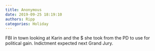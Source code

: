 ```yaml
---
title: Anonymous
date: 2019-09-25 18:19:10
authors: Ripp
categories: Holiday
---
```


 FBI in town looking at Karin and the $ she took from the PD to use for political gain.  Indictment expected next Grand Jury.